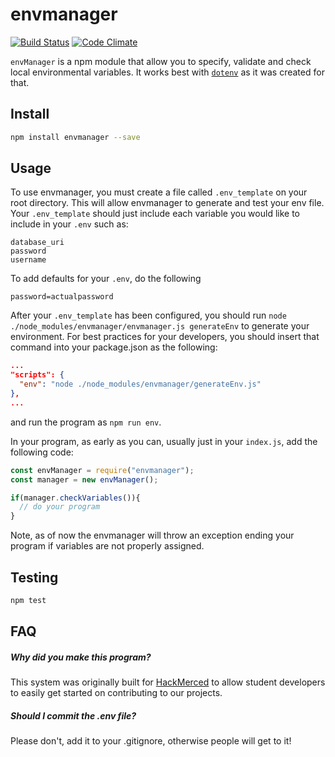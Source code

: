 # envmanager
[![Build Status](https://travis-ci.org/4shub/envmanager.svg?branch=master)](https://travis-ci.org/4shub/envmanager)
[![Code Climate](https://codeclimate.com/github/4shub/envmanager/badges/gpa.svg)](https://codeclimate.com/github/4shub/envmanager)

`envManager` is a npm module that allow you to specify, validate and check local environmental variables. It works best with [`dotenv`](https://github.com/motdotla/dotenv) as it was created for that.

## Install
```bash
npm install envmanager --save
```
## Usage
To use envmanager, you must create a file called `.env_template` on your root directory. This will allow envmanager to generate and test your env file. Your `.env_template` should just include each variable you would like to include in your `.env` such as:

```text
database_uri
password
username
```
To add defaults for your `.env`, do the following

```
password=actualpassword
```

After your `.env_template` has been configured, you should run `node ./node_modules/envmanager/envmanager.js generateEnv` to generate your environment. For best practices for your developers, you should insert that command into your package.json as the following:

```json
...
"scripts": {
  "env": "node ./node_modules/envmanager/generateEnv.js"
},
...
```

and run the program as `npm run env`.

In your program, as early as you can, usually just in your `index.js`, add the following code:

```javascript
const envManager = require("envmanager");
const manager = new envManager();

if(manager.checkVariables()){
  // do your program
}


```

Note, as of now the envmanager will throw an exception ending your program if variables are not properly assigned.

## Testing
```bash
npm test
```

## FAQ
##### Why did you make this program?
This system was originally built for [HackMerced](https://github.com/hackmerced) to allow student developers to easily get started on contributing to our projects.

##### Should I commit the .env file?
Please don't, add it to your .gitignore, otherwise people will get to it!
